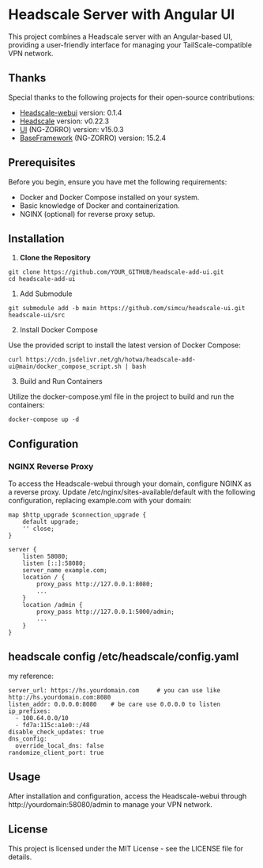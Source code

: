 # Headscale Server with Angular UI

This project combines a Headscale server with an Angular-based UI, providing a user-friendly interface for managing your TailScale-compatible VPN network.

## Thanks

Special thanks to the following projects for their open-source contributions:

- [Headscale-webui](https://github.com/iFargle/headscale-webui) version: 0.1.4
- [Headscale](https://github.com/juanfont/headscale) version: v0.22.3
- [UI](https://github.com/NG-ZORRO/ng-zorro-antd) (NG-ZORRO) version: v15.0.3
- [BaseFramework](https://github.com/NG-ZORRO/ng-zorro-antd) (NG-ZORRO) version: 15.2.4

## Prerequisites

Before you begin, ensure you have met the following requirements:

- Docker and Docker Compose installed on your system.
- Basic knowledge of Docker and containerization.
- NGINX (optional) for reverse proxy setup.

## Installation

1. **Clone the Repository**

```shell
git clone https://github.com/YOUR_GITHUB/headscale-add-ui.git
cd headscale-add-ui
```

1. Add Submodule

```shell
git submodule add -b main https://github.com/simcu/headscale-ui.git headscale-ui/src
```

2. Install Docker Compose

Use the provided script to install the latest version of Docker Compose:

```shell
curl https://cdn.jsdelivr.net/gh/hotwa/headscale-add-ui@main/docker_compose_script.sh | bash
```

3. Build and Run Containers

Utilize the docker-compose.yml file in the project to build and run the containers:

```shell
docker-compose up -d
```

## Configuration

### NGINX Reverse Proxy

To access the Headscale-webui through your domain, configure NGINX as a reverse proxy. Update /etc/nginx/sites-available/default with the following configuration, replacing example.com with your domain:

```shell
map $http_upgrade $connection_upgrade {
    default upgrade;
    '' close;
}

server {
    listen 58080;
    listen [::]:58080;
    server_name example.com;
    location / {
        proxy_pass http://127.0.0.1:8080;
        ...
    }
    location /admin {
        proxy_pass http://127.0.0.1:5000/admin;
        ...
    }
}
```

## headscale config /etc/headscale/config.yaml

my reference:

```shell
server_url: https://hs.yourdomain.com     # you can use like http://hs.yourdomain.com:8080   
listen_addr: 0.0.0.0:8080    # be care use 0.0.0.0 to listen   
ip_prefixes:                         
  - 100.64.0.0/10
  - fd7a:115c:a1e0::/48
disable_check_updates: true  
dns_config:
  override_local_dns: false    
randomize_client_port: true  
```

## Usage

After installation and configuration, access the Headscale-webui through http://yourdomain:58080/admin to manage your VPN network.

## License

This project is licensed under the MIT License - see the LICENSE file for details.